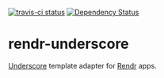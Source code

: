 [![travis-ci status](https://api.travis-ci.org/harrybabu/rendr-underscore.png)](http://travis-ci.org/#!/harrybabu/rendr-underscore/builds)
[![Dependency Status](https://david-dm.org/harrybabu/rendr-underscore.png)](https://david-dm.org/harrybabu/rendr-underscore)

rendr-underscore
================

[Underscore](http://underscorejs.org/) template adapter for [Rendr](https://github.com/rendrjs/rendr) apps.
